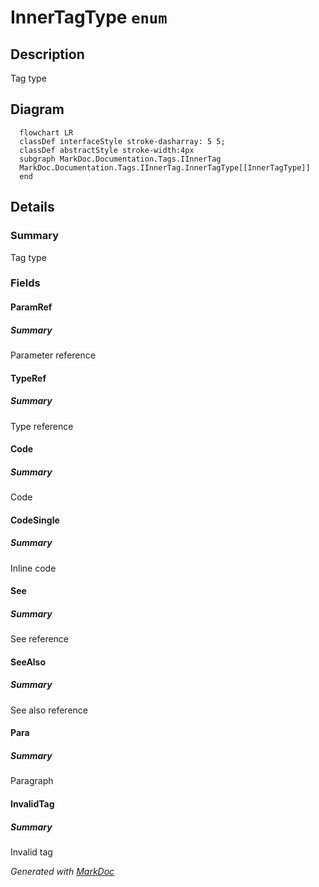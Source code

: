 # InnerTagType `enum`

## Description
Tag type

## Diagram
```mermaid
  flowchart LR
  classDef interfaceStyle stroke-dasharray: 5 5;
  classDef abstractStyle stroke-width:4px
  subgraph MarkDoc.Documentation.Tags.IInnerTag
  MarkDoc.Documentation.Tags.IInnerTag.InnerTagType[[InnerTagType]]
  end
```

## Details
### Summary
Tag type

### Fields
#### ParamRef
##### Summary
Parameter reference

#### TypeRef
##### Summary
Type reference

#### Code
##### Summary
Code

#### CodeSingle
##### Summary
Inline code

#### See
##### Summary
See reference

#### SeeAlso
##### Summary
See also reference

#### Para
##### Summary
Paragraph

#### InvalidTag
##### Summary
Invalid tag

*Generated with* [*MarkDoc*](https://github.com/hailstorm75/MarkDoc.Core)
